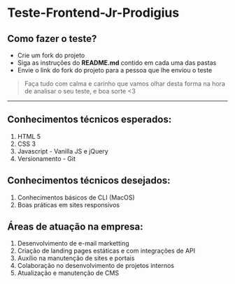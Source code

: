# Teste-Frontend-Jr-Prodigius

## Como fazer o teste?

  * Crie um fork do projeto
  * Siga as instruções do **README.md** contido em cada uma das pastas
  * Envie o link do fork do projeto para a pessoa que lhe enviou o teste

> Faça tudo com calma e carinho que vamos olhar desta forma na hora de analisar o seu teste, e boa sorte <3


- - - - -

## Conhecimentos técnicos esperados:
 1. HTML 5
 2. CSS 3
 3. Javascript - Vanilla JS e jQuery
 4. Versionamento - Git

## Conhecimentos técnicos desejados:
 1. Conhecimentos básicos de CLI (MacOS)
 2. Boas práticas em sites responsivos

## Áreas de atuação na empresa:
 1. Desenvolvimento de e-mail marketting
 2. Criação de landing pages estáticas e com integrações de API
 3. Auxílio na manutenção de sites e portais
 4. Colaboração no desenvolvimento de projetos internos
 5. Atualização e manutenção de CMS